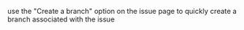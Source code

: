 use the "Create a branch" option on the issue page to quickly create a branch associated with the issue